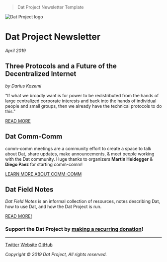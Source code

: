 > Dat Project Newsletter Template

![Dat Project logo](https://datproject.github.io/design/downloads/dat-data-logo.svg)
# Dat Project Newsletter
_April 2019_

## Three Protocols and a Future of the Decentralized Internet
_by Darius Kazemi_

"If what we broadly want is for power to be redistributed from the hands of large centralized corporate interests and back into the hands of individual people and small groups, then we already have the technical protocols to do this."

<a class="btn btn--full btn--green" href="https://blog.datproject.org/2019/03/22/three-protocols-and-a-future-of-the-decentralized-internet/">READ MORE</a>

## Dat Comm-Comm

comm-comm meetings are a community effort to create a space to talk about Dat, share updates, make announcements, & meet people working with the Dat community. Huge thanks to organizers **Martin Heidegger** & **Diego Paez** for starting comm-comm!

<a class="btn btn--full btn--green" href="https://blog.datproject.org/2019/03/21/comm-comm-what/">LEARN MORE ABOUT COMM-COMM</a>

## Dat Field Notes

_Dat Field Notes_ is an informal collection of resources, notes describing Dat, how to use Dat, and how the Dat Project is run.

<a class="btn btn--full btn--green" href="https://blog.datproject.org/2019/03/19/dat-field-notes/">READ MORE!</a>


### Support the Dat Project by [__making a recurring donation__](https://opencollective.com/dat)!

---

<a class="btn" href="http://www.twitter.com/dat_project">Twitter</a> <a class="btn" href="https://datproject.org/">Website</a> <a class="btn" href="">GitHub</a>

_Copyright © 2019 Dat Project, All rights reserved._